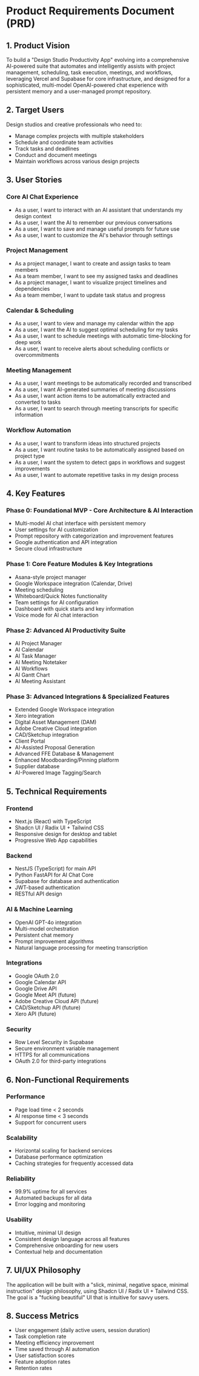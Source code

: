 # Product Requirements Document (PRD)

## 1. Product Vision

To build a "Design Studio Productivity App" evolving into a comprehensive AI-powered suite that automates and intelligently assists with project management, scheduling, task execution, meetings, and workflows, leveraging Vercel and Supabase for core infrastructure, and designed for a sophisticated, multi-model OpenAI-powered chat experience with persistent memory and a user-managed prompt repository.

## 2. Target Users

Design studios and creative professionals who need to:
- Manage complex projects with multiple stakeholders
- Schedule and coordinate team activities
- Track tasks and deadlines
- Conduct and document meetings
- Maintain workflows across various design projects

## 3. User Stories

### Core AI Chat Experience
- As a user, I want to interact with an AI assistant that understands my design context
- As a user, I want the AI to remember our previous conversations
- As a user, I want to save and manage useful prompts for future use
- As a user, I want to customize the AI's behavior through settings

### Project Management
- As a project manager, I want to create and assign tasks to team members
- As a team member, I want to see my assigned tasks and deadlines
- As a project manager, I want to visualize project timelines and dependencies
- As a team member, I want to update task status and progress

### Calendar & Scheduling
- As a user, I want to view and manage my calendar within the app
- As a user, I want the AI to suggest optimal scheduling for my tasks
- As a user, I want to schedule meetings with automatic time-blocking for deep work
- As a user, I want to receive alerts about scheduling conflicts or overcommitments

### Meeting Management
- As a user, I want meetings to be automatically recorded and transcribed
- As a user, I want AI-generated summaries of meeting discussions
- As a user, I want action items to be automatically extracted and converted to tasks
- As a user, I want to search through meeting transcripts for specific information

### Workflow Automation
- As a user, I want to transform ideas into structured projects
- As a user, I want routine tasks to be automatically assigned based on project type
- As a user, I want the system to detect gaps in workflows and suggest improvements
- As a user, I want to automate repetitive tasks in my design process

## 4. Key Features

### Phase 0: Foundational MVP - Core Architecture & AI Interaction
- Multi-model AI chat interface with persistent memory
- User settings for AI customization
- Prompt repository with categorization and improvement features
- Google authentication and API integration
- Secure cloud infrastructure

### Phase 1: Core Feature Modules & Key Integrations
- Asana-style project manager
- Google Workspace integration (Calendar, Drive)
- Meeting scheduling
- Whiteboard/Quick Notes functionality
- Team settings for AI configuration
- Dashboard with quick starts and key information
- Voice mode for AI chat interaction

### Phase 2: Advanced AI Productivity Suite
- AI Project Manager
- AI Calendar
- AI Task Manager
- AI Meeting Notetaker
- AI Workflows
- AI Gantt Chart
- AI Meeting Assistant

### Phase 3: Advanced Integrations & Specialized Features
- Extended Google Workspace integration
- Xero integration
- Digital Asset Management (DAM)
- Adobe Creative Cloud integration
- CAD/Sketchup integration
- Client Portal
- AI-Assisted Proposal Generation
- Advanced FFE Database & Management
- Enhanced Moodboarding/Pinning platform
- Supplier database
- AI-Powered Image Tagging/Search

## 5. Technical Requirements

### Frontend
- Next.js (React) with TypeScript
- Shadcn UI / Radix UI + Tailwind CSS
- Responsive design for desktop and tablet
- Progressive Web App capabilities

### Backend
- NestJS (TypeScript) for main API
- Python FastAPI for AI Chat Core
- Supabase for database and authentication
- JWT-based authentication
- RESTful API design

### AI & Machine Learning
- OpenAI GPT-4o integration
- Multi-model orchestration
- Persistent chat memory
- Prompt improvement algorithms
- Natural language processing for meeting transcription

### Integrations
- Google OAuth 2.0
- Google Calendar API
- Google Drive API
- Google Meet API (future)
- Adobe Creative Cloud API (future)
- CAD/Sketchup API (future)
- Xero API (future)

### Security
- Row Level Security in Supabase
- Secure environment variable management
- HTTPS for all communications
- OAuth 2.0 for third-party integrations

## 6. Non-Functional Requirements

### Performance
- Page load time < 2 seconds
- AI response time < 3 seconds
- Support for concurrent users

### Scalability
- Horizontal scaling for backend services
- Database performance optimization
- Caching strategies for frequently accessed data

### Reliability
- 99.9% uptime for all services
- Automated backups for all data
- Error logging and monitoring

### Usability
- Intuitive, minimal UI design
- Consistent design language across all features
- Comprehensive onboarding for new users
- Contextual help and documentation

## 7. UI/UX Philosophy

The application will be built with a "slick, minimal, negative space, minimal instruction" design philosophy, using Shadcn UI / Radix UI + Tailwind CSS. The goal is a "fucking beautiful" UI that is intuitive for savvy users.

## 8. Success Metrics

- User engagement (daily active users, session duration)
- Task completion rate
- Meeting efficiency improvement
- Time saved through AI automation
- User satisfaction scores
- Feature adoption rates
- Retention rates